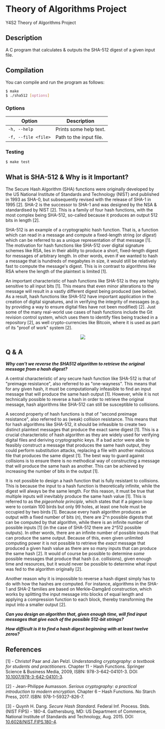 # Theory of Algorithms Project

Y4S2 Theory of Algorithms Project

## Description

A C program that calculates & outputs the SHA-512 digest of a given input file.

## Compilation

You can compile and run the program as follows:

```sh
$ make
$ ./sha512 [options]
```

### Options

| Option              | Description             |
| ------------------- | ----------------------- |
| `-h, --help`        | Prints some help text.  |
| `-f, --file <file>` | Path to the input file. |

### Testing

```sh
$ make test
```

## What is SHA-512 & Why is it Important?

The Secure Hash Algorithm (SHA) functions were originally developed by the US National Institute of Standards and Technology (NIST) and published in 1993 as SHA-0, but subsequently revised with the release of SHA-1 in 1995 [2]. SHA-2 is the successor to SHA-1 and was designed by the NSA & standardised by NIST [2]. This is a family of four hash functions, with the most complex being SHA-512, so-called because it produces an output 512 bits in length [2].

SHA-512 is an example of a cryptographic hash function. That is, a function which can read in a message and compute a fixed-length string (or _digest_) which can be referred to as a unique representation of that message [1]. The motivation for hash functions like SHA-512 over digital signature schemes like RSA, lies in their ability to produce a short, fixed-length digest for messages of arbitrary length. In other words, even if we wanted to hash a message that is hundreds of megabytes in size, it would still be relatively fast to compute the message's digest. This is in contrast to algorithms like RSA where the length of the plaintext is limited [1].

An important characteristic of hash functions like SHA-512 is they are highly sensitive to all input bits [1]. This means that even minor alterations to the message will result in a vastly different digest being produced (see below). As a result, hash functions like SHA-512 have important application in the creation of digital signatures, and in verifying the integrity of messages (e.g. by providing a way to ensure digital files have not been modified) [2]. Just some of the many real-world use cases of hash functions include the Git revision control system, which uses them to identify files being tracked in a repository [2], as well crypto-currencies like Bitcoin, where it is used as part of its "proof of work" system [2].

<div align="center">
  <img src="https://user-images.githubusercontent.com/37158241/111521283-decc5a80-8750-11eb-91ed-b04bcbced56f.png" />
</div>

## Q & A

**_Why can't we reverse the SHA512 algorithm to retrieve the original message from a hash digest?_**

A central characteristic of any secure hash function like SHA-512 is that of "preimage resistance", also referred to as "one-wayness". This means that for any given hash, it must be computationally infeasible to find an input message that will produce the same hash output [1]. However, while it is not technically possible to reverse a hash in order to retrieve the original message, hash algorithms like SHA-512 can still be susceptible to collisions.

A second property of hash functions is that of "second preimage resistance", also referred to as (weak) collision resistance. This means that for hash algorithms like SHA-512, it should be infeasible to create two distinct plaintext messages that produce the exact same digest [1]. This is a crucial characteristic of hash algorithm as they are widely used for verifying digital files and deriving cryptographic keys. If a bad actor were able to feasibly construct a message that produces the same hash output, they could perform substitution attacks, replacing a file with another malicious file that produces the same digest [1]. The best way to guard against collisions is to ensure there is no methodical way of constructing a message that will produce the same hash as another. This can be achieved by increasing the number of bits in the output [1].

It is not possible to design a hash function that is fully resistant to collisions. This is because the input to a hash function is theoretically infinite, while the digest will always be the same length. For this reason, it must be true that multiple inputs will inevitably produce the same hash value [1]. This is referred to as the _pigeonhole principle_, which states that if a pigeon loop were to contain 100 birds but only 99 holes, at least one hole must be occupied by two birds [1]. Because every hash algorithm produces an output with a fixed number of bits (_n_), there are 2^n possible digests that can be computed by that algorithm, while there is an infinite number of possible inputs [1] (in the case of SHA-512 there are 2^512 possible outputs). In other words, there are an infinite number of possible inputs that can produce the same output. Because of this, even given unlimited computing power it is not possible to retrieve the _exact_ message that produced a given hash value as there are so many inputs that can produce the same hash [2]. It would of course be possible to determine _some_ possible messages that produce that hash (i.e. collisions), given enough time and resources, but it would never be possible to determine what input was fed to the algorithm originally [2].

Another reason why it is impossible to reverse a hash digest simply has to do with how the hashes are computed. For instance, algorithms in the SHA-1 and SHA-2 families are based on Merkle–Damgård construction, which works by splitting the input message into blocks of equal length and applying a compression function to each block, thereby transforming the input into a smaller output [2].

**_Can you design an algorithm that, given enough time, will find input messages that give each of the possible 512-bit strings?_**

**_How difficult is it to find a hash digest beginning with at least twelve zeros?_**

## References

[1] - Christof Paar and Jan Pelzl. _Understanding cryptography: a textbook for students and practitioners_. Chapter 11 - Hash Functions. Springer Science & Business Media, 2009, ISBN: 978-3-642-04101-3. DOI: [10.1007/978-3-642-04101-3](https://doi.org/10.1007/978-3-642-04101-3).

[2] - Jean-Philippe Aumasson. _Serious cryptography: a practical introduction to modern encryption_. Chapter 6 – Hash Functions. No Starch Press, 2017. ISBN: 978-1-59327-826-7.

[3] - Quynh H. Dang. _Secure Hash Standard_. Federal Inf. Process. Stds. (NIST FIPS) - 180-4. Gaithersburg, MD: US Department of Commerce, National Institute of Standards and Technology, Aug. 2015. DOI: [10.6028/NIST.FIPS.180-4](https://doi.org/10.6028/NIST.FIPS.180-4).
